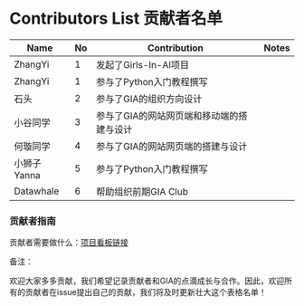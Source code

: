 # Contributors List 贡献者名单



| Name          | No   | Contribution                | Notes |
| -------------------- | ---- | --------------------------- | ----- |
| ZhangYi | 1    | 发起了Girls-In-AI项目       |       |
| ZhangYi | 1    | 参与了Python入门教程撰写    |       |
| 石头                 | 2    | 参与了GIA的组织方向设计     |       |
| 小谷同学             | 3    | 参与了GIA的网站网页端和移动端的搭建与设计 |       |
| 何璇同学             | 4    | 参与了GIA的网站网页端的搭建与设计 |       |
| 小狮子Yanna     | 5    | 参与了Python入门教程撰写    |       |
| Datawhale            | 6    | 帮助组织前期GIA Club        |       |


### 贡献者指南

贡献者需要做什么：[项目看板链接](https://github.com/orgs/girls-in-ai/projects/1) 


备注：

欢迎大家多多贡献，我们希望记录贡献者和GIA的点滴成长与合作。因此，欢迎所有的贡献者在issue提出自己的贡献，我们将及时更新壮大这个表格名单！
